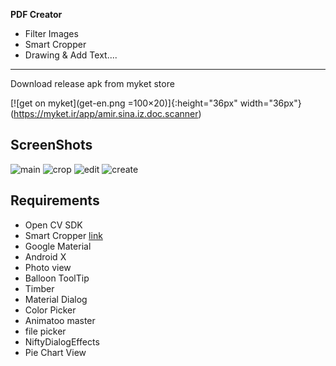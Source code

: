 **PDF Creator**
- Filter Images
- Smart Cropper
- Drawing & Add Text....
___
Download release apk from myket store

[![get on myket](get-en.png =100×20)]{:height="36px" width="36px"}(https://myket.ir/app/amir.sina.iz.doc.scanner)

## ScreenShots


![main](img/main.jpg) ![crop](img/crop.jpg) ![edit](img/edit.jpg) ![create](img/create.jpg)

## Requirements
- Open CV SDK 
- Smart Cropper [link](https://github.com/pqpo/SmartCropper)
- Google Material 
- Android X 
- Photo view
- Balloon ToolTip
- Timber
- Material Dialog
- Color Picker 
- Animatoo master 
- file picker 
- NiftyDialogEffects
- Pie Chart View 
